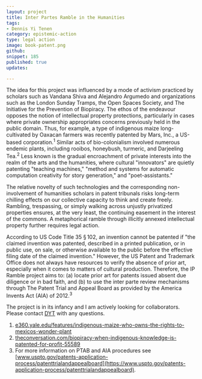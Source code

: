 ```yaml
---
layout: project
title: Inter Partes Ramble in the Humanities
tags:
- Dennis Yi Tenen
category: epistemic-action
type: legal action
image: book-patent.png
github:
snippet: 185
published: true
updates:

---
```


The idea for this project was influenced by a mode of activism practiced by scholars such as
Vandana Shiva and Alejandro Argumedo and organizations such as the London Sunday Tramps, the
Open Spaces Society, and The Initiative for the Prevention of Biopiracy. The ethos of the
endeavour opposes the notion of intellectual property protections, particularly in cases where
private ownership appropriates concerns previously held in the public domain.  Thus, for
example, a type of indigenous maize long-cultivated by Oaxacan farmers was recently patented by
Mars, Inc., a US-based corporation.<sup>1</sup> Similar acts of bio-colonialism involved
numerous endemic plants, including rooibos, honeybush, turmeric, and Darjeeling
Tea.<sup>2</sup> Less known is the gradual encroachment of private interests into the realm of
the arts and the humanities, where cultural "innovators" are quietly patenting "teaching
machines," "method and systems for automatic computation creativity for story generation," and
"poet-assistants."

The relative novelty of such technologies and the corresponding non-involvement of humanities
scholars in patent tribunals risks long-term chilling effects on our collective capacity to
think and create freely. Rambling, trespassing, or simply walking across unjustly privatized
properties ensures, at the very least, the continuing easement in the interest of the commons.
A metaphorical ramble through illicitly annexed intellectual property further requires legal
action.

According to US Code Title 35 § 102, an invention cannot be patented if "the claimed invention
was patented, described in a printed publication, or in public use, on sale, or otherwise
available to the public before the effective filing date of the claimed invention." However,
the US Patent and Trademark Office does not always have resources to verify the absence of
prior art, especially when it comes to matters of cultural production. Therefore, the IP Ramble
project aims to: (a) locate prior art for patents issued absent due diligence or in bad faith,
and (b) to use the inter parte review mechanisms through The Patent Trial and Appeal Board as
provided by the America Invents Act (AIA) of 2012.<sup>3</sup>

The project is in its infancy and I am actively looking for collaborators. Please contact
[DYT](https://english.columbia.edu/content/dennis-tenen) with any questions.

1. [e360.yale.edu/features/indigenous-maize-who-owns-the-rights-to-mexicos-wonder-plant](https://web.archive.org/save/https://e360.yale.edu/features/indigenous-maize-who-owns-the-rights-to-mexicos-wonder-plant)
2. [theconversation.com/biopiracy-when-indigenous-knowledge-is-patented-for-profit-55589](https://web.archive.org/web/20200430164917/https://theconversation.com/biopiracy-when-indigenous-knowledge-is-patented-for-profit-55589)
3. For more information on PTAB and AIA procedures see [www.uspto.gov/patents-application-process/patenttrialandappealboard](https://www.uspto.gov/patents-application-process/patenttrialandappealboard).



